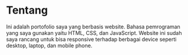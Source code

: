 # Tentang
Ini adalah portofolio saya yang berbasis website. Bahasa pemrograman yang saya gunakan yaitu HTML, CSS, dan JavaScript. Website ini sudah saya rancang untuk bisa responsive terhadap berbagai device seperti desktop, laptop, dan mobile phone.
